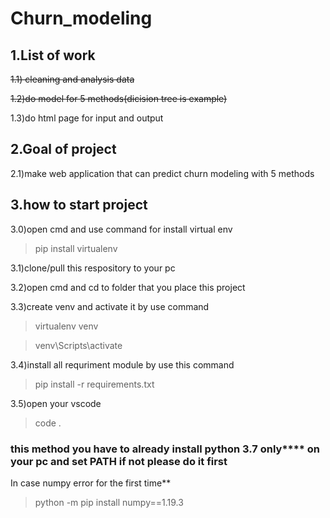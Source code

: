 # Churn_modeling
## 1.List of work

~~1.1) cleaning and analysis data~~

~~1.2)do model for 5 methods(dicision tree is example)~~

1.3)do html page for input and output


## 2.Goal of project

2.1)make web application that can predict churn modeling with 5 methods

## 3.how to start project

3.0)open cmd and use command for install virtual env

  >pip install virtualenv

3.1)clone/pull this respository to your pc

3.2)open cmd and cd to folder that you place this project

3.3)create venv and activate it by use command 

  >virtualenv venv
  
  >venv\Scripts\activate

3.4)install all requriment module by use this command

  >pip install -r requirements.txt
  
3.5)open your vscode

  >code .

### this method you have to already install python 3.7 only**** on your pc and set PATH if not please do it first
In case numpy error for the first time** 
 >python -m pip install numpy==1.19.3 
